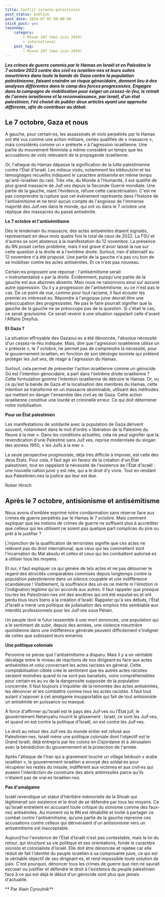 ```yaml
---
title: Conflit israelo-palestinien
post_status: publish
post_date: 2024-07-03 08:00:00
stick_post: yes
taxonomy:
    category:
        - Revue 107 (mai-juin 2024)
        - international
    post_tag:
        - Revue 107 (mai-juin 2024)
---
```




 ***Les crimes de guerre commis par le Hamas en Israël et en Palestine le 7 octobre 2023 contre des civil·es israélien·nes et leurs suites meurtrières dans toute la bande de Gaza contre la population palestinienne, faisant craindre un risque génocidaire, donnent lieu à des analyses différentes dans le camp des forces progressistes. Engagée dans la campagne de mobilisation pour exiger un cessez-le-feu, le retrait de l'armée israélienne et la reconnaissance, par Israël, d'un état palestinien, l'éé choisit de publier deux articles ayant une approche différente, afin de contribuer au débat.***

## Le 7 octobre, Gaza et nous

 A gauche, pour certain·es, les assassinats et viols perpétrés par le Hamas ont été vus comme une action militaire, certes qualifiée de « massacre », mais considérés comme un « prétexte » à l'agression israélienne. Une partie du mouvement féministe a même considéré un temps que les accusations de viols relevaient de la propagande israélienne.

 Or, l'attaque du Hamas dépasse la signification de la lutte palestinienne contre l'État d'Israël. Les milieux visés, notamment les kibboutzim et les témoignages recueillis indiquent le caractère antisémite en même temps qu'anti-israélien du raid. Très vite, du Monde à l'Humanité, il est qualifié de plus grand massacre de Juif.ves depuis la Seconde Guerre mondiale. Une partie de la gauche, niant l'évidence, refuse cette caractérisation. C'est ne pas comprendre la rupture que cet événement représente dans l'histoire de l'antisémitisme et ne tenir aucun compte de l'angoisse de l'immense majorité des Juif.ves dans le monde, qui ont vu dans le 7 octobre une réplique des massacres du passé antisémite.

 **Le 7 octobre et l'antisémitisme**

 Dès le lendemain du massacre, des actes antisémites étaient signalés, représentant en deux mois quatre fois le total de ceux de 2022. La FSU et d'autres se sont abstenus à la manifestation du 12 novembre. La présence du RN posait certes problème, mais il est grave d'avoir laissé la rue sur cette question à la droite et à l'extrême droite. Surtout, rien d'alternatif au 12 novembre n'a été proposé. Une partie de la gauche n'a pas cru bon de se mobiliser contre les actes antisémites. Et ce n'est pas nouveau.

 Certain·es proposent une réponse : l'antisémitisme serait « instrumentalisé » par la droite. Évidemment, puisqu'une partie de la gauche est aux abonnés absents. Mais nous ne raisonnons ainsi sur aucune autre oppression. Ou il y a progression de l'antisémitisme, ou ce n'est pas le cas. De ce point de vue, comme pour tout racisme, il faut écouter les premier.es intéressé.es. Répondre à l'angoisse juive devrait être une préoccupation des progressistes. Ne pas le faire pourrait signifier que la gauche de la gauche ne se préoccupe pas de la question. Si c'était le cas, ce serait gravissime. Ce serait revenir à une situation rappelant celle d'avant l'Affaire Dreyfus.

 **Et Gaza ?**

 La situation effroyable des Gazaoui.es a été dénoncée, l'absolue nécessité d'un cessez-le-feu indiquée. Mais, dire que l'agression israélienne utilise un « prétexte », le 7 octobre, ne permet pas de comprendre la nécessité, pour le gouvernement israélien, en fonction de son idéologie sioniste qui prétend protéger les Juif.ves, de réagir à l'agression du Hamas.

 Surtout, cela permet de présenter l'action israélienne comme un génocide. Où est l'intention génocidaire, à part dans l'extrême droite israélienne ? Cette formulation gomme l'intention israélienne de détruire le Hamas. Or, vu ce qu'est la bande de Gaza et la localisation des membres du Hamas, cette intention se transforme en un massacre abominable, utilisant des méthodes qui mettent en danger l'ensemble des civil.es de Gaza. Cette action israélienne constitue une lourde et criminelle erreur. Ce qui doit déterminer notre mobilisation.

 **Pour un État palestinien**

 Les manifestations de solidarité avec la population de Gaza dérivent souvent, notamment dans le mot d'ordre « libération de la Palestine du fleuve à la mer ». Dans les conditions actuelles, cela ne peut signifier que la revendication d'une Palestine sans Juif.ves, reprise modernisée du slogan des années 1950, « les Juifs à la mer ».

 La seule perspective progressiste, déjà très difficile à imposer, est celle des deux États. Pour cela, il faut agir en faveur de la création d'un État palestinien, tout en rappelant la nécessité de l'existence de l'État d'Israël : une nouvelle nation juive y est née, qui a le droit d'y vivre. Tout en rendant aux Palestinien.nes la justice qui leur est due.

 Rober Hirsch

## Après le 7 octobre, antisionisme et antisémitisme

 Nous avons d'emblée exprimé notre condamnation sans réserve face aux crimes de guerre perpétrés par le Hamas le 7 octobre. Mais comment expliquer que les notions de crimes de guerre ne suffisent plus à accréditer que celleux qui les utilisent ne soient pas quelque part complices du pire ou prêt à le justifier ?

 L'injonction de la qualification de terroristes signifie que ces actes ne relèvent pas du droit international, que ceux qui les commettent sont l'incarnation du Mal absolu et celles et ceux qui les combattent autorisé·es à utiliser tous les moyens.

 Et oui, il faut expliquer ce qui génère de tels actes et ne pas détourner le regard des atrocités comparables commises depuis longtemps contre la population palestinienne dans un silence coupable et une indifférence scandaleuse ! Visiblement, la souffrance des un·es ne mérite ni l'émotion ni l'indignation légitime qu'on accorde aux autres. Il faut rappeler que presque tou·tes les Palestinien·nes ont des ancêtres qui ont été expulsé·es et ont perdu tous leurs biens à la création d'Israël. Rappeler qu'à ses débuts, l'État d'Israël a mené une politique de judaïsation des emplois très semblable aux interdits professionnels pour les Juif·ves sous Pétain.

 Un peuple dont le futur ressemble à une mort annoncée, une population qui a le sentiment de subir, depuis des années, une violence meurtrière quotidienne dans une indifférence générale peuvent difficilement s'indigner de celles que subissent leurs ennemis.

 **Une politique coloniale**

 Personne ne pense que l'antisémitisme a disparu. Mais il y a un véritable décalage entre le niveau de réactions de nos dirigeant·es face aux actes antisémites et celui concernant les actes racistes en général. Cette comptabilisation ciblée crée le sentiment que les autres actes racistes seraient moindres quand ils ne sont pas banalisés, voire compréhensibles pour certain·es au vu de la dangerosité supposée de la population concernée. Il faut toujours s'inquiéter de la remontée des actes antisémites, les dénoncer et les combattre comme tous les actes racistes. Il faut tout autant s'opposer à cet amalgame insupportable qui fait de tout antisioniste un antisémite en puissance ou masqué.

 À force d'affirmer qu'Israël est le pays des Juif·ves ou l'État juif, le gouvernement Netanyahu nourrit le glissement : Israël, ce sont les Juif·ves, et quand on est contre la politique d'Israël, on est contre les Juif·ves.

 Le droit au retour des Juif·ves du monde entier est refusé aux Palestinien·nes. Israël mène une politique coloniale dont l'objectif est le Grand Israël, déjà entrepris par les colons en Cisjordanie et à Jérusalem avec la bénédiction du gouvernement et la protection de l'armée.

 Après l'attaque de l'lran qui a gravement touché un village bédouin « arabe israélien », le gouvernement israélien a envoyé des soldat·es pour récupérer les restes du missile, indifférent aux victimes et aux civil·es qui avaient l'interdiction de construire des abris antimissiles parce qu'ils n'étaient pas de vrai·es Israélien·nes.

 **Pas d'amalgame**

 Israël revendique un statut d'héritière mémorielle de la Shoah qui légitimerait son existence et le droit de se défendre par tous les moyens. Ce qu'Israël entretient en accusant toute critique du sionisme comme des faux-nez antisémites. Au moment où le RN est réhabilité et invité à partager ce combat contre l'antisémitisme, qu'une partie de la gauche reprenne ces accusations contre celleux qui dériveraient d'un antisionisme vers un antisémitisme est inacceptable.

 Aujourd'hui l'existence de l'État d'Israël n'est pas contestable, mais la loi du retour, qui structure sa vie politique et ses orientations, fonde le caractère sioniste et colonialiste d'Israël. Elle doit être dénoncée et rejetée car elle réduit de fait l'identité du peuple israélien à sa composante juive, ce qui est le véritable objectif de ses dirigeant·es, et rend impossible toute solution de paix. C'est pourquoi, dénoncer tous les crimes de guerre que rien ne saurait excuser ou justifier et défendre le droit à l'existence du peuple palestinien face à ce qui est déjà le début d'un génocide sont plus que jamais d'actualité.

 ** Par Alain Cyroulnik**

